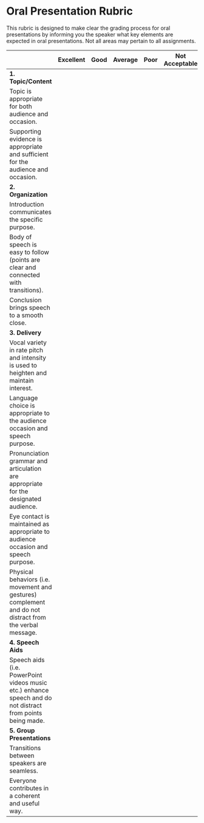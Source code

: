 # Oral Presentation Rubric
This rubric is designed to make clear the grading process for oral presentations
by informing you the speaker what key elements are expected in oral
presentations.   Not all areas may pertain to all assignments.

| | Excellent | Good | Average | Poor | Not Acceptable |
| --- | --- | --- | --- | --- | --- |
| **1. Topic/Content** |
| Topic is appropriate for both audience and occasion. |
| Supporting evidence is appropriate and sufficient for the audience and occasion. |
| **2. Organization** |
| Introduction communicates the specific purpose. |
| Body of speech is easy to follow (points are clear and connected with transitions). |
| Conclusion brings speech to a smooth close. |
| **3. Delivery** |
| Vocal variety in rate pitch and intensity is used to heighten and maintain interest.  |
| Language choice is appropriate to the audience occasion and speech purpose. |
| Pronunciation grammar and articulation are appropriate for the designated audience. |
| Eye contact is maintained as appropriate to audience occasion and speech purpose. |
| Physical behaviors (i.e. movement and gestures) complement and do not distract from the verbal message. |
| **4. Speech Aids** |
|Speech aids (i.e. PowerPoint videos music etc.) enhance speech and do not distract from points being made.| 
| **5. Group Presentations** |
| Transitions between speakers are seamless. |
| Everyone contributes in a coherent and useful way. |
